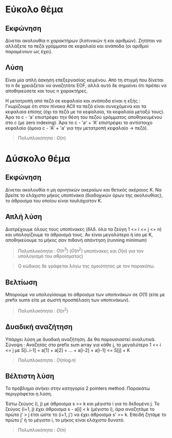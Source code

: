 # Εύκολο θέμα
## Εκφώνηση
Δίνεται ακολουθία n χαρακτήρων (λατινικών ή και αριθμών).  Ζητάται να αλλάξετε
τα πεζά γράμματα σε κεφαλαία και ανάποδα (οι αριθμοί παραμένουν ως έχει).

## Λύση
Είναι μία απλή άσκηση επεξεργασίας κειμένου.  Από τη στιγμή που δίνεται το n δε
χρειάζεται να αναζητάτε EOF,  αλλά αυτό δε σημαίνει ότι πρέπει να αποθηκεύσετε
και τους n χαρακτήρες.

Η μετατροπή από πεζό σε κεφαλαίο και ανάποδα είναι η εξής :
Γνωρίζουμε ότι στον πίνακα ACII τα πεζά είναι συνεχόμενα και τα κεφαλαία επίσης
(όχι τα πεζά με τα κεφαλαία,  τα κεφαλαία μεταξύ τους).  Άρα το c - 'a' επιστρέφει
την θέση του πεζού γράμματος αποθηκευμένου στο c (με zero indexing).  Άρα το
c - 'a' + 'A' επιστρέφει το αντίστοιχο κεφαλαίο (όμοια c - 'A' + 'a' για την
μετατροπή κεφαλαίο -> πεζό).

> Πολυπλοκότητα : $O(n)$

# Δύσκολο θέμα
## Εκφώνηση
Δίνεται ακολουθία n μη αρνητικών ακεραίων και θετικός ακέραιος K.  Να βρείτε το
ελάχιστο μήκος υποπίνακα (διαδοχικών όρων της ακολουθίας),  το άθροισμα του
οποίου είναι τουλάχιστον K.

## Απλή λύση
Διατρέχουμε όλους τους υποπίνακες (δλδ. όλα τα ζεύγη 1 <= i <= j <= n) και
υπολογίζουμε το άθροισμά τους.  Αν είναι μεγαλύτερο ή ίσο με Κ,  αποθηκεύουμε το
μήκος σαν πιθανή απάντηση (running minimum)

> Πολυπλοκότητα : $O(n^3)$ ($O(n^2)$ υποπίνακες και $O(n)$ για τον υπολογισμό
του αθροίσματος)

> Ο κώδικας δε γράφεται λόγω της ομοιότητας με τον παρακάτω.

## Βελτίωση
Μπορούμε να υπολογίσουμε το άθροισμα των υποπινάκων σε $O(1)$ (είτε με prefix
sums είτε με σωστή προσπέλαση των υποπινάκων).

> Πολυπλοκότητα : $O(n^2)$

## Δυαδική αναζήτηση
Υπάρχει λύση με δυαδική αναζήτηση.  Δε θα παρουσιαστεί αναλυτικά.
Σύνοψη : Αναζητάς στο prefix sum array για κάθε j,  το μεγαλύτερο 1 <= i <= j
με S[i..i-1] = a[1] + a[2] + ... + a[i-2] + a[i-1] <= S[j] + K

> Πολυπλοκότητα : $O(n\log n)$

## Βέλτιστη λύση
Το πρόβλημα ανήκει στην κατηγορία 2 pointers method.  Παρακάτω περιγράφεται η
λύση.

Έστω ζεύγος (i, j) με άθροισμα s >= k και μέγιστο i για το δεδομένο j.  Το
ζεύγος (i+1, j) έχει άθροισμα s - a[i] < k (μέγιστο i),  άρα αναζητάμε το πρώτο
j' > j έτσι ώστε το (i+1, j') να έχει άθροισμα s' >= k.
Επειδή ζητάμε το πρώτο j' ή το μέγιστο i,  το μήκος είναι ελάχιστο δυνατό.

> Πολυπλοκότητα : $O(n)$

